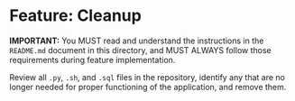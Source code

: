 # Feature: Cleanup

**IMPORTANT:** You MUST read and understand the instructions in the `README.md` document in this directory, and MUST ALWAYS follow those requirements during feature implementation.

Review all `.py`, `.sh`, and `.sql` files in the repository, identify any that are no longer needed for proper functioning of the application, and remove them.